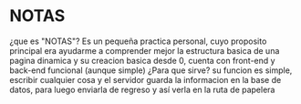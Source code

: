 # NOTAS
¿que es "NOTAS"?
Es un pequeña practica personal, cuyo proposito principal era ayudarme a comprender mejor la estructura basica de una pagina dinamica y su creacion basica desde 0, cuenta con front-end y back-end funcional (aunque simple)
¿Para que sirve?
su funcion es simple, escribir cualquier cosa y el servidor guarda la informacion en la base de datos,
para luego enviarla de regreso y así verla en la ruta de papelera
